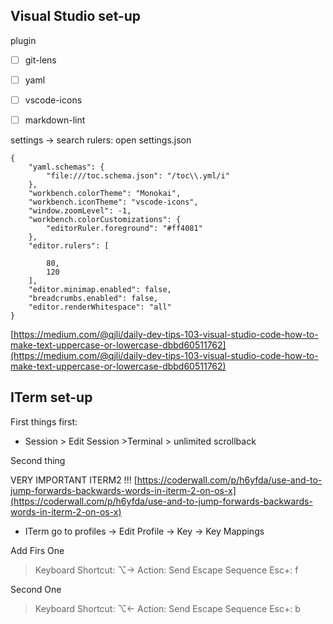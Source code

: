 
## Visual Studio set-up

plugin
- [ ]  git-lens
- [ ]  yaml
- [ ]  vscode-icons
- [ ]  markdown-lint


settings → search rulers: open settings.json

```
{
    "yaml.schemas": {
        "file:///toc.schema.json": "/toc\\.yml/i"
    },
    "workbench.colorTheme": "Monokai",
    "workbench.iconTheme": "vscode-icons",
    "window.zoomLevel": -1,
    "workbench.colorCustomizations": {
        "editorRuler.foreground": "#ff4081"
    },
    "editor.rulers": [
    
        80,
        120
    ],
    "editor.minimap.enabled": false,
    "breadcrumbs.enabled": false,
    "editor.renderWhitespace": "all"
}
```

[https://medium.com/@qjli/daily-dev-tips-103-visual-studio-code-how-to-make-text-uppercase-or-lowercase-dbbd60511762](https://medium.com/@qjli/daily-dev-tips-103-visual-studio-code-how-to-make-text-uppercase-or-lowercase-dbbd60511762)

## ITerm set-up

First things first:

- Session > Edit Session >Terminal > unlimited scrollback

Second thing

VERY IMPORTANT ITERM2 !!!
[https://coderwall.com/p/h6yfda/use-and-to-jump-forwards-backwards-words-in-iterm-2-on-os-x](https://coderwall.com/p/h6yfda/use-and-to-jump-forwards-backwards-words-in-iterm-2-on-os-x)

- ITerm go to profiles -> Edit Profile -> Key -> Key Mappings

Add
Firs One

> Keyboard Shortcut: ⌥→
> Action: Send Escape Sequence
> Esc+: f

Second One
> Keyboard Shortcut: ⌥←
> Action: Send Escape Sequence
> Esc+: b
